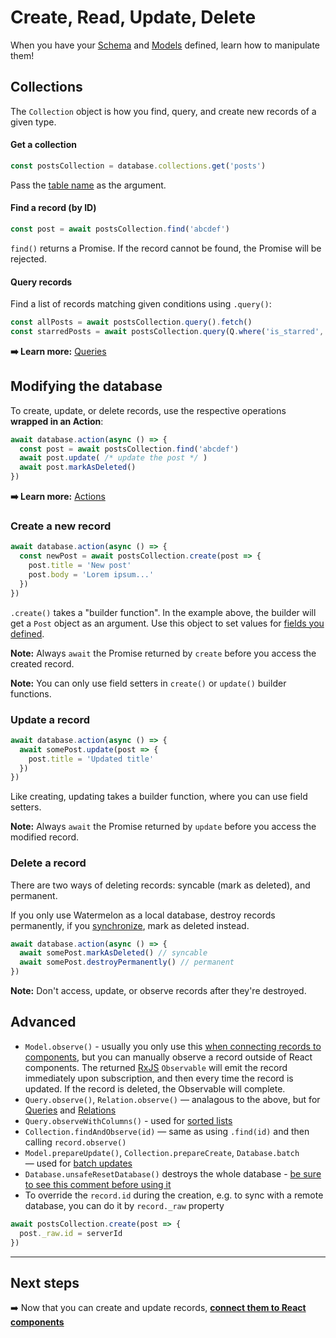 # Create, Read, Update, Delete

When you have your [Schema](./Schema.md) and [Models](./Model.md) defined, learn how to manipulate them!

## Collections

The `Collection` object is how you find, query, and create new records of a given type.

#### Get a collection

```js
const postsCollection = database.collections.get('posts')
```

Pass the [table name](./Schema.md) as the argument.

#### Find a record (by ID)

```js
const post = await postsCollection.find('abcdef')
```

`find()` returns a Promise. If the record cannot be found, the Promise will be rejected.

#### Query records

Find a list of records matching given conditions using `.query()`:

```js
const allPosts = await postsCollection.query().fetch()
const starredPosts = await postsCollection.query(Q.where('is_starred', true)).fetch()
```

**➡️ Learn more:** [Queries](./Query.md)

## Modifying the database

To create, update, or delete records, use the respective operations **wrapped in an Action**:

```js
await database.action(async () => {
  const post = await postsCollection.find('abcdef')
  await post.update( /* update the post */ )
  await post.markAsDeleted()
})
```

**➡️ Learn more:** [Actions](./Actions.md)

### Create a new record

```js
await database.action(async () => {
  const newPost = await postsCollection.create(post => {
    post.title = 'New post'
    post.body = 'Lorem ipsum...'
  })
})
```

`.create()` takes a "builder function". In the example above, the builder will get a `Post` object as an argument. Use this object to set values for [fields you defined](./Model.md).

**Note:** Always `await` the Promise returned by `create` before you access the created record.

**Note:** You can only use field setters in `create()` or `update()` builder functions.

### Update a record

```js
await database.action(async () => {
  await somePost.update(post => {
    post.title = 'Updated title'
  })
})
```

Like creating, updating takes a builder function, where you can use field setters.

**Note:** Always `await` the Promise returned by `update` before you access the modified record.

### Delete a record

There are two ways of deleting records: syncable (mark as deleted), and permanent.

If you only use Watermelon as a local database, destroy records permanently, if you [synchronize](./Advanced/Sync.md), mark as deleted instead.

```js
await database.action(async () => {
  await somePost.markAsDeleted() // syncable
  await somePost.destroyPermanently() // permanent
})
```

**Note:** Don't access, update, or observe records after they're destroyed.

## Advanced

- `Model.observe()` - usually you only use this [when connecting records to components](./Components.md), but you can manually observe a record outside of React components. The returned [RxJS](https://github.com/reactivex/rxjs) `Observable` will emit the record immediately upon subscription, and then every time the record is updated. If the record is deleted, the Observable will complete.
- `Query.observe()`, `Relation.observe()` — analagous to the above, but for [Queries](./Query.md) and [Relations](./Relation.md)
- `Query.observeWithColumns()` - used for [sorted lists](./Components.md)
- `Collection.findAndObserve(id)` — same as using `.find(id)` and then calling `record.observe()`
- `Model.prepareUpdate()`, `Collection.prepareCreate`, `Database.batch` — used for [batch updates](./Actions.md)
- `Database.unsafeResetDatabase()` destroys the whole database - [be sure to see this comment before using it](https://github.com/Nozbe/WatermelonDB/blob/master/src/Database/index.js#L116)
- To override the `record.id` during the creation, e.g. to sync with a remote database, you can do it by `record._raw` property
```js 
await postsCollection.create(post => {
  post._raw.id = serverId
})
```

* * *

## Next steps

➡️ Now that you can create and update records, [**connect them to React components**](./Components.md)

